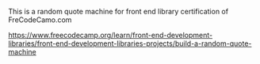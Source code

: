 This is a random quote machine for front end library certification of FreCodeCamo.com

https://www.freecodecamp.org/learn/front-end-development-libraries/front-end-development-libraries-projects/build-a-random-quote-machine
